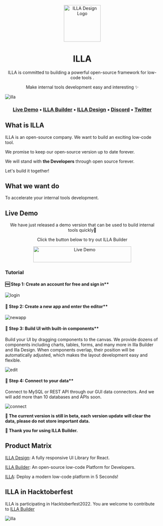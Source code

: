 <div align="center">
    <img alt="ILLA Design Logo" width="120px" height="120px" src="https://github.com/illa-family/.github/blob/main/assets/images/ILLALogo.svg"/>
</div>

<h1 align="center">ILLA</h1>

<p align="center">ILLA is committed to building a powerful open-source framework for low-code tools . </p>
<p align="center"> Make internal tools development easy and interesting ✨ </p>

![illa](https://github.com/illa-family/.github/blob/main/assets/images/github-builder-cover-2.png)

<h3 align="center">
  <b><a href="http://fast-try.illacloud.com">Live Demo</a></b>
  •
  <a href="https://github.com/illa-family/illa-builder">ILLA Builder</a>
  •
  <a href="https://github.com/illa-family/illa-design">ILLA Design</a>
  •
  <a href="https://discord.gg/zKf3WKCufR">Discord</a>
  •
  <a href="https://twitter.com/illafamily">Twitter</a>
  </h3>


## What is ILLA

ILLA is an open-source company. We want to build an exciting low-code tool.

We promise to keep our open-source version up to date forever.

We will stand with **the Developers** through open source forever. 

Let's build it together!



## What we want do

To accelerate your internal tools development.



## Live Demo

<p align="center">We have just released a demo version that can be used to build internal tools quickly🎉</p>
<p align="center">Click the button below to try out ILLA Builder</p>
<p align="center">
<a href="http://fast-try.illacloud.com/dashboard">
<img alt="Live Demo" width="320px" height="51.98px" src="https://github.com/illa-family/.github/blob/main/assets/images/livedemo1.png" />
</a></p>

### Tutorial

#### 🆓 Step 1: Create an account for free and sign in**

![login](https://github.com/illa-family/.github/blob/main/assets/images/login.png)

#### 🎯 Step 2: Create a new app and enter the editor**

![newapp](https://illa.s3.ap-northeast-1.amazonaws.com/create-a-new-app1.gif)

#### 🎨 Step 3: Build UI with built-in components**
Build your UI by dragging components to the canvas. We provide dozens of components including charts, tables, forms, and many more in Illa Builder and Illa Design. When components overlap, their position will be automatically adjusted, which makes the layout development easy and flexible.

![edit](https://illa.s3.ap-northeast-1.amazonaws.com/edit-UI-with-components.gif)

#### 🔌 Step 4: Connect to your data**
Connect to MySQL or REST API through our GUI data connectors. And we will add more than 10 databases and APIs soon.

![connect](https://illa.s3.ap-northeast-1.amazonaws.com/connect-your-data.gif)

**🔴 The current version is still in beta, each version update will clear the  data, please do not store important data.**

**💞 Thank you for using ILLA Builder.** 


## Product Matrix

[ILLA Design](https://github.com/illa-family/illa-design): A fully responsive UI Library for React.

[ILLA Builder](https://github.com/illa-family/illa-builder): An open-source low-code Platform for Developers.

[ILLA](https://github.com/illa-family/illa): Deploy a modern low-code platform in 5 Seconds!



## ILLA in Hacktoberfest
ILLA is participating in Hacktoberfest2022. You are welcome to contribute to [ILLA Builder](https://github.com/illa-family/illa-builder)


![illa](https://github.com/illa-family/.github/blob/main/assets/images/hacktoberNew.png)
